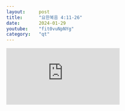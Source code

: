 ```yaml
---
layout:     post
title:      "요한복음 4:11-26"
date:       2024-01-29
youtube:    "fit0vuNpNYg"
category:   "qt"
---
```


<div class="youtube margin-large">
    <iframe src="https://www.youtube.com/embed/fit0vuNpNYg" title="YouTube video player" frameborder="0" allow="accelerometer; autoplay; clipboard-write; encrypted-media; gyroscope; picture-in-picture; web-share" allowfullscreen></iframe>
</div>